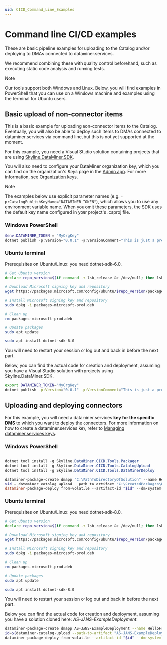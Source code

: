 ```yaml
---
uid: CICD_Command_Line_Examples
---
```


# Command line CI/CD examples

These are basic pipeline examples for uploading to the Catalog and/or deploying to DMAs connected to dataminer.services.

We recommend combining these with quality control beforehand, such as executing static code analysis and running tests.

> [!NOTE]
> Our tools support both Windows and Linux. Below, you will find examples in PowerShell that you can use on a Windows machine and examples using the terminal for Ubuntu users.

## Basic upload of non-connector items

This is a basic example for uploading non-connector items to the Catalog. Eventually, you will also be able to deploy such items to DMAs connected to dataminer.services via command line, but this is not yet supported at the moment.

For this example, you need a Visual Studio solution containing projects that are using [Skyline.DataMiner.SDK](xref:skyline_dataminer_sdk).

You will also need to configure your DataMiner organization key, which you can find on the organization's *Keys* page in the [Admin app](xref:About_the_Admin_app). For more information, see [Organization keys](xref:Managing_dataminer_services_keys#organization-keys).

> [!NOTE]
> The examples below use explicit parameter names (e.g. `-p:CatalogPublishKeyName="DATAMINER_TOKEN"`), which allows you to use any environment variable name. When you omit these parameters, the SDK uses the default key name configured in your project's .csproj file.

### Windows PowerShell

```powershell
$env:DATAMINER_TOKEN = "MyOrgKey"
dotnet publish -p:Version="0.0.1" -p:VersionComment="This is just a pre-release version." -p:CatalogPublishKeyName="DATAMINER_TOKEN" -p:CatalogDefaultDownloadKeyName="DATAMINER_TOKEN"
```

### Ubuntu terminal

Prerequisites on Ubuntu/Linux: you need dotnet-sdk-6.0.

```bash
# Get Ubuntu version
declare repo_version=$(if command -v lsb_release &> /dev/null; then lsb_release -r -s; else grep -oP '(?<=^VERSION_ID=).+' /etc/os-release | tr -d '"'; fi)

# Download Microsoft signing key and repository
wget https://packages.microsoft.com/config/ubuntu/$repo_version/packages-microsoft-prod.deb -O packages-microsoft-prod.deb

# Install Microsoft signing key and repository
sudo dpkg -i packages-microsoft-prod.deb

# Clean up
rm packages-microsoft-prod.deb

# Update packages
sudo apt update

sudo apt install dotnet-sdk-6.0
```

You will need to restart your session or log out and back in before the next part.

Below, you can find the actual code for creation and deployment, assuming you have a Visual Studio solution with projects using Skyline.DataMiner.SDK.

```bash
export DATAMINER_TOKEN="MyOrgKey"
dotnet publish -p:Version="0.0.1" -p:VersionComment="This is just a pre-release version." -p:CatalogPublishKeyName="DATAMINER_TOKEN" -p:CatalogDefaultDownloadKeyName="DATAMINER_TOKEN"
```

## Uploading and deploying connectors

For this example, you will need a dataminer.services **key for the specific DMS** to which you want to deploy the connectors. For more information on how to create a dataminer.services key, refer to [Managing dataminer.services keys](xref:Managing_dataminer_services_keys).

### Windows PowerShell

```powershell

dotnet tool install -g Skyline.DataMiner.CICD.Tools.Packager
dotnet tool install -g Skyline.DataMiner.CICD.Tools.CatalogUpload
dotnet tool install -g Skyline.DataMiner.CICD.Tools.DataMinerDeploy

dataminer-package-create dmapp "C:\PathToDirectoryOfSolution" --name HelloFromPowershell --output "C:\CreatedPackages" --type automation
$id = dataminer-catalog-upload --path-to-artifact "C:\CreatedPackages\HelloFromPowershell.dmapp" --dm-catalog-token 1234567
dataminer-package-deploy from-volatile --artifact-id "$id" --dm-system-token 1234567

```

### Ubuntu terminal

Prerequisites on Ubuntu/Linux: you need dotnet-sdk-8.0.

```bash
# Get Ubuntu version
declare repo_version=$(if command -v lsb_release &> /dev/null; then lsb_release -r -s; else grep -oP '(?<=^VERSION_ID=).+' /etc/os-release | tr -d '"'; fi)

# Download Microsoft signing key and repository
wget https://packages.microsoft.com/config/ubuntu/$repo_version/packages-microsoft-prod.deb -O packages-microsoft-prod.deb

# Install Microsoft signing key and repository
sudo dpkg -i packages-microsoft-prod.deb

# Clean up
rm packages-microsoft-prod.deb

# Update packages
sudo apt update

sudo apt install dotnet-sdk-8.0
```

You will need to restart your session or log out and back in before the next part.

Below you can find the actual code for creation and deployment, assuming you have a solution cloned here: *AS-JANS-ExampleDeployment*.

```bash
dataminer-package-create dmapp AS-JANS-ExampleDeployment --name HelloFromUbuntu --output AS-JANS-ExampleDeployment --type automation
id=$(dataminer-catalog-upload --path-to-artifact "AS-JANS-ExampleDeployment/HelloFromUbuntu.dmapp" --dm-catalog-token 12345)
dataminer-package-deploy from-volatile --artifact-id "$id" --dm-system-token 12345
```
